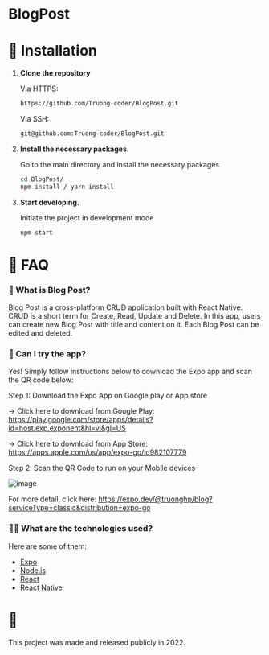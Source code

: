 # BlogPost




# :construction_worker: Installation

1. **Clone the repository**

   Via HTTPS: 
   ```sh 
   https://github.com/Truong-coder/BlogPost.git
   ```

   Via SSH: 
   ```sh 
   git@github.com:Truong-coder/BlogPost.git
   ```

2. **Install the necessary packages.**

   Go to the main directory and install the necessary packages

   ```sh
   cd BlogPost/
   npm install / yarn install
   ```

3. **Start developing.**

   Initiate the project in development mode

   ```sh
   npm start
   ```

# :postbox: FAQ

### 🙋‍ What is Blog Post?

Blog Post is a cross-platform CRUD application built with React Native. CRUD is a short term for Create, Read, Update and Delete. In this app, users can create new Blog Post with title and content on it. Each Blog Post can be edited and deleted.


### 📲 Can I try the app?

Yes! Simply follow instructions below to download the Expo app and scan the QR code below:

Step 1: Download the Expo App on Google play or App store

  -> Click here to download from Google Play: https://play.google.com/store/apps/details?id=host.exp.exponent&hl=vi&gl=US
  
  -> Click here to download from App Store: https://apps.apple.com/us/app/expo-go/id982107779

Step 2: Scan the QR Code to run on your Mobile devices

![image](https://user-images.githubusercontent.com/81181191/197712828-404768ec-3e79-43ab-9ec0-6669d36d0116.png)


For more detail, click here: https://expo.dev/@truonghp/blog?serviceType=classic&distribution=expo-go

### 👨‍🔬 What are the technologies used?

Here are some of them:

- [Expo](https://expo.io/)
- [Node.js](https://nodejs.org/en/)
- [React](https://pt-br.reactjs.org/)
- [React Native](https://reactnative.dev/)

# :closed_book: 

This project was made and released publicly in 2022.

